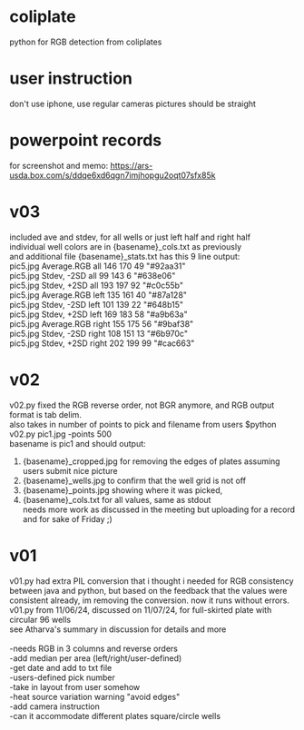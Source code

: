 # coliplate
python for RGB detection from coliplates

# user instruction

don't use iphone, use regular cameras
pictures should be straight 

# powerpoint records
for screenshot and memo: https://ars-usda.box.com/s/ddqe6xd6qgn7imjhopgu2oqt07sfx85k<br/>

# v03
included ave and stdev, for all wells or just left half and right half<br/>
individual well colors are in {basename}_cols.txt as previously<br/>
and additional file {basename}_stats.txt has this 9 line output:<br/>
pic5.jpg	Average.RGB	all	146	170	49	"#92aa31"<br/>
pic5.jpg	Stdev, -2SD	all	99	143	6	"#638e06"<br/>
pic5.jpg	Stdev, +2SD	all	193	197	92	"#c0c55b"<br/>
pic5.jpg	Average.RGB	left	135	161	40	"#87a128"<br/>
pic5.jpg	Stdev, -2SD	left	101	139	22	"#648b15"<br/>
pic5.jpg	Stdev, +2SD	left	169	183	58	"#a9b63a"<br/>
pic5.jpg	Average.RGB	right	155	175	56	"#9baf38"<br/>
pic5.jpg	Stdev, -2SD	right	108	151	13	"#6b970c"<br/>
pic5.jpg	Stdev, +2SD	right	202	199	99	"#cac663"<br/>


# v02
v02.py fixed the RGB reverse order, not BGR anymore, and RGB output format is tab delim. <br/>
also takes in number of points to pick and filename from users $python v02.py pic1.jpg -points 500 <br/>
basename is pic1 and should output: <br/>
1. {basename}_cropped.jpg for removing the edges of plates assuming users submit nice picture <br/>
2. {basename}_wells.jpg to confirm that the well grid is not off <br/>
3. {basename}_points.jpg showing where it was picked,  <br/>
4. {basename}_cols.txt for all values, same as stdout <br/>
needs more work as discussed in the meeting but uploading for a record and for sake of Friday ;) <br/>

# v01
v01.py had extra PIL conversion that i thought i needed for RGB consistency between java and python, but based on the feedback that the values were consistent already, im removing the conversion. now it runs without errors. <br/>
v01.py from 11/06/24, discussed on 11/07/24, for full-skirted plate with circular 96 wells <br/>
see Atharva's summary in discussion for details and more<br/><br/>
-needs RGB in 3 columns and reverse orders <br/>
-add median per area (left/right/user-defined) <br/>
-get date and add to txt file <br/>
-users-defined pick number <br/>
-take in layout from user somehow <br/>
-heat source variation warning "avoid edges" <br/>
-add camera instruction <br/>
-can it accommodate different plates square/circle wells <br/>
